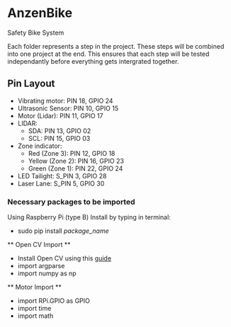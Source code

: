 # AnzenBike
Safety Bike System

Each folder represents a step in the project. 
These steps will be combined into one project at the end. 
This ensures that each step will be tested independantly before everything gets intergrated together.

## Pin Layout
- Vibrating motor: PIN 18, GPIO 24
- Ultrasonic Sensor: PIN 10, GPIO 15
- Motor (Lidar): PIN 11, GPIO 17
- LIDAR:
  * SDA: PIN 13, GPIO 02
  * SCL: PIN 15, GPIO 03
- Zone indicator:
  * Red (Zone 3):			PIN 12, GPIO 18 
  * Yellow (Zone 2):		PIN 16, GPIO 23
  * Green (Zone 1):			PIN 22, GPIO 24
- LED Tailight: 		  S_PIN  3, GPIO 28
- Laser Lane: 			  S_PIN  5, GPIO 30

### Necessary packages to be imported
Using Raspberry Pi (type B)
Install by typing in terminal: 
- sudo pip install *package_name*

** Open CV Import **
- Install Open CV using this [guide](http://www.pyimagesearch.com/2015/02/23/install-opencv-and-python-on-your-raspberry-pi-2-and-b/)
- import argparse
- import numpy as np

** Motor Import **
- import RPi.GPIO as GPIO
- import time
- import math
